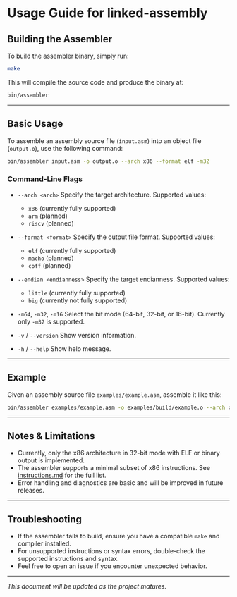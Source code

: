 # Usage Guide for linked-assembly

## Building the Assembler

To build the assembler binary, simply run:

```bash
make
```

This will compile the source code and produce the binary at:

```bash
bin/assembler
```

---

## Basic Usage

To assemble an assembly source file (`input.asm`) into an object file (`output.o`), use the following command:

```bash
bin/assembler input.asm -o output.o --arch x86 --format elf -m32
```

### Command-Line Flags

* `--arch <arch>`
  Specify the target architecture. Supported values:

  * `x86` (currently fully supported)
  * `arm` (planned)
  * `riscv` (planned)

* `--format <format>`
  Specify the output file format. Supported values:

  * `elf` (currently fully supported)
  * `macho` (planned)
  * `coff` (planned)

* `--endian <endianness>`
  Specify the target endianness. Supported values:

  * `little` (currently fully supported)
  * `big` (currently not fully supported)

* `-m64`, `-m32`, `-m16`
  Select the bit mode (64-bit, 32-bit, or 16-bit). Currently only `-m32` is supported.

* `-v` / `--version`
  Show version information.

* `-h` / `--help`
  Show help message.

---

## Example

Given an assembly source file `examples/example.asm`, assemble it like this:

```bash
bin/assembler examples/example.asm -o examples/build/example.o --arch x86 --format elf -m32
```

---

## Notes & Limitations

* Currently, only the x86 architecture in 32-bit mode with ELF or binary output is implemented.
* The assembler supports a minimal subset of x86 instructions. See [instructions.md](instructions.md) for the full list.
* Error handling and diagnostics are basic and will be improved in future releases.

---

## Troubleshooting

* If the assembler fails to build, ensure you have a compatible `make` and compiler installed.
* For unsupported instructions or syntax errors, double-check the supported instructions and syntax.
* Feel free to open an issue if you encounter unexpected behavior.

---

*This document will be updated as the project matures.*
